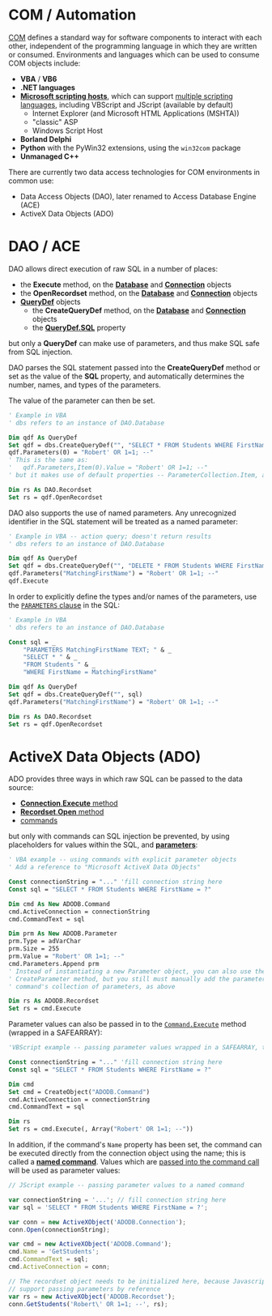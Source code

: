 COM / Automation
===

[COM](https://en.wikipedia.org/wiki/Component_Object_Model) defines a standard way for software components to interact
with each other, independent of the programming language in which they are written or consumed. Environments and
languages which can be used to consume COM objects include:

* **VBA** / **VB6**
* **.NET languages**
* [**Microsoft scripting hosts**](https://docs.microsoft.com/en-us/previous-versions/windows/internet-explorer/ie-developer/scripting-articles/fdee6589(v%3dvs.94)), which can support [multiple scripting languages](https://docs.microsoft.com/en-us/previous-versions/windows/internet-explorer/ie-developer/scripting-articles/xawadt95(v%3dvs.94)), including VBScript and JScript (available by default)
    * Internet Explorer (and Microsoft HTML Applications (MSHTA))
    * "classic" ASP
    * Windows Script Host
* **Borland Delphi**
* **Python** with the PyWin32 extensions, using the `win32com` package
* **Unmanaged C++**

There are currently two data access technologies for COM environments in common use:

* Data Access Objects (DAO), later renamed to Access Database Engine (ACE)
* ActiveX Data Objects (ADO)

DAO / ACE
===

DAO allows direct execution of raw SQL in a number of places:

* the **Execute** method, on the [**Database**](https://msdn.microsoft.com/en-us/library/office/ff197654.aspx) and [**Connection**](https://msdn.microsoft.com/en-us/library/office/ff835040.aspx) objects
* the **OpenRecordset** method, on the [**Database**](https://msdn.microsoft.com/en-us/library/office/ff820966.aspx) and [**Connection**](https://msdn.microsoft.com/en-us/library/office/ff194324.aspx) objects
* [**QueryDef**](https://msdn.microsoft.com/en-us/library/office/ff845129.aspx) objects
    * the **CreateQueryDef** method, on the [**Database**](https://msdn.microsoft.com/en-us/library/office/ff195966.aspx) and [**Connection**](https://msdn.microsoft.com/en-us/library/office/ff191860.aspx) objects
    * the [**QueryDef.SQL**](https://msdn.microsoft.com/en-us/library/office/ff845522.aspx) property

but only a **QueryDef** can make use of parameters, and thus make SQL safe from SQL injection.

DAO parses the SQL statement passed into the **CreateQueryDef** method or set as the value of the **SQL** property, and automatically determines the number, names, and types of the parameters.

The value of the parameter can then be set.

```vb
' Example in VBA
' dbs refers to an instance of DAO.Database

Dim qdf As QueryDef
Set qdf = dbs.CreateQueryDef("", "SELECT * FROM Students WHERE FirstName = ?")
qdf.Parameters(0) = "Robert' OR 1=1; --"
' This is the same as:
'   qdf.Parameters,Item(0).Value = "Robert' OR 1=1; --"
' but it makes use of default properties -- ParameterCollection.Item, and Parameter.Value

Dim rs As DAO.Recordset
Set rs = qdf.OpenRecordset
```

DAO also supports the use of named parameters. Any unrecognized identifier in the SQL statement will be treated as a named parameter:

```vb
' Example in VBA -- action query; doesn't return results
' dbs refers to an instance of DAO.Database

Dim qdf As QueryDef
Set qdf = dbs.CreateQueryDef("", "DELETE * FROM Students WHERE FirstName = MatchingFirstName")
qdf.Parameters("MatchingFirstName") = "Robert' OR 1=1; --"
qdf.Execute
```

In order to explicitly define the types and/or names of the parameters, use the
[`PARAMETERS` clause](https://msdn.microsoft.com/en-us/library/office/ff845220.aspx?f=255&MSPPError=-2147217396)
in the SQL:
```vb
' Example in VBA
' dbs refers to an instance of DAO.Database

Const sql = _
    "PARAMETERS MatchingFirstName TEXT; " & _
    "SELECT * " & _
    "FROM Students " & _
    "WHERE FirstName = MatchingFirstName"

Dim qdf As QueryDef
Set qdf = dbs.CreateQueryDef("", sql)
qdf.Parameters("MatchingFirstName") = "Robert' OR 1=1; --"

Dim rs As DAO.Recordset
Set rs = qdf.OpenRecordset
```

ActiveX Data Objects (ADO)
===

ADO provides three ways in which raw SQL can be passed to the data source:

* [**Connection**.**Execute** method](https://docs.microsoft.com/en-us/sql/ado/reference/ado-api/execute-method-ado-connection)
* [**Recordset**.**Open** method](https://docs.microsoft.com/en-us/sql/ado/reference/ado-api/open-method-ado-recordset)
* [commands](https://docs.microsoft.com/en-us/sql/ado/guide/data/preparing-and-executing-commands)

but only with commands can SQL injection be prevented, by using placeholders for values within the SQL, and
[**parameters**](https://docs.microsoft.com/en-us/sql/ado/guide/data/command-object-parameters):

```vb
' VBA example -- using commands with explicit parameter objects
' Add a reference to "Microsoft ActiveX Data Objects"

Const connectionString = "..." 'fill connection string here
Const sql = "SELECT * FROM Students WHERE FirstName = ?"

Dim cmd As New ADODB.Command
cmd.ActiveConnection = connectionString
cmd.CommandText = sql

Dim prm As New ADODB.Parameter
prm.Type = adVarChar
prm.Size = 255
prm.Value = "Robert' OR 1=1; --"
cmd.Parameters.Append prm
' Instead of instantiating a new Parameter object, you can also use the command's
' CreateParameter method, but you still must manually add the parameter to the
' command's collection of parameters, as above

Dim rs As ADODB.Recordset
Set rs = cmd.Execute
```

Parameter values can also be passed in to the
[`Command.Execute`](https://docs.microsoft.com/en-us/sql/ado/reference/ado-api/execute-method-ado-command?view=sql-server-2017)
method (wrapped in a SAFEARRAY):

```vb
'VBScript example -- passing parameter values wrapped in a SAFEARRAY, to the Execute method

Const connectionString = "..." 'fill connection string here
Const sql = "SELECT * FROM Students WHERE FirstName = ?"

Dim cmd
Set cmd = CreateObject("ADODB.Command")
cmd.ActiveConnection = connectionString
cmd.CommandText = sql

Dim rs
Set rs = cmd.Execute(, Array("Robert' OR 1=1; --"))
```

In addition, if the command's `Name` property has been set, the command can be executed directly from the connection
object using the name; this is called a
[**named command**](https://docs.microsoft.com/en-us/sql/ado/guide/data/named-commands).
Values which are
[passed into the command call](https://docs.microsoft.com/en-us/sql/ado/guide/data/passing-parameters-to-a-named-command)
will be used as parameter values:

```js
// JScript example -- passing parameter values to a named command

var connectionString = '...'; // fill connection string here
var sql = 'SELECT * FROM Students WHERE FirstName = ?';

var conn = new ActiveXObject('ADODB.Connection');
conn.Open(connectionString);

var cmd = new ActiveXObject('ADODB.Command');
cmd.Name = 'GetStudents';
cmd.CommandText = sql;
cmd.ActiveConnection = conn;

// The recordset object needs to be initialized here, because Javascript doesn't
// support passing parameters by reference
var rs = new ActiveXObject('ADODB.Recordset');
conn.GetStudents('Robert\' OR 1=1; --', rs);
```
